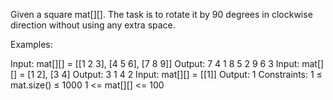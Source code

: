 Given a square mat[][]. The task is to rotate it by 90 degrees in clockwise direction without using any extra space.

Examples:

Input: mat[][] = [[1 2 3], [4 5 6], [7 8 9]]
Output:
7 4 1 
8 5 2
9 6 3
Input: mat[][] = [1 2], [3 4]
Output:
3 1 
4 2
Input: mat[][] = [[1]]
Output:
1
Constraints:
1 ≤ mat.size() ≤ 1000
1 <= mat[][] <= 100

